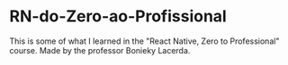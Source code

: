 # RN-do-Zero-ao-Profissional
This is some of what I learned in the "React Native, Zero to Professional" course. Made by the professor Bonieky Lacerda.
